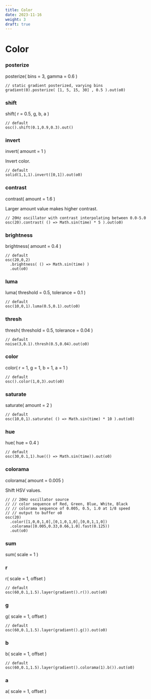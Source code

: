 ```yaml
---
title: Color
date: 2023-11-16
weight: 3
draft: true
---
```

# Color

### posterize
posterize( bins = 3, gamma = 0.6 )

```hydra
// static gradient posterized, varying bins
gradient(0).posterize( [1, 5, 15, 30] , 0.5 ).out(o0)
```

### shift
shift( r = 0.5, g, b, a )

```hydra
// default
osc().shift(0.1,0.9,0.3).out()
```

### invert
invert( amount = 1 )

Invert color.
```hydra
// default
solid(1,1,1).invert([0,1]).out(o0)
```

### contrast
contrast( amount = 1.6 )

Larger amount value makes higher contrast.
```hydra
// 20Hz oscillator with contrast interpolating between 0.0-5.0
osc(20).contrast( () => Math.sin(time) * 5 ).out(o0)
```

### brightness
brightness( amount = 0.4 )

```hydra
// default
osc(20,0,2)
  .brightness( () => Math.sin(time) )
  .out(o0)
```

### luma
luma( threshold = 0.5, tolerance = 0.1 )

```hydra
// default
osc(10,0,1).luma(0.5,0.1).out(o0)
```

### thresh
thresh( threshold = 0.5, tolerance = 0.04 )

```hydra
// default
noise(3,0.1).thresh(0.5,0.04).out(o0)
```

### color
color( r = 1, g = 1, b = 1, a = 1 )

```hydra
// default
osc().color(1,0,3).out(o0)
```

### saturate
saturate( amount = 2 )

```hydra
// default
osc(10,0,1).saturate( () => Math.sin(time) * 10 ).out(o0)
```

### hue
hue( hue = 0.4 )

```hydra
// default
osc(30,0.1,1).hue(() => Math.sin(time)).out(o0)
```

### colorama
colorama( amount = 0.005 )

Shift HSV values.
```hydra
// // 20Hz oscillator source
// // color sequence of Red, Green, Blue, White, Black
// // colorama sequence of 0.005, 0.5, 1.0 at 1/8 speed
// // output to buffer o0
osc(20)
  .color([1,0,0,1,0],[0,1,0,1,0],[0,0,1,1,0])
  .colorama([0.005,0.33,0.66,1.0].fast(0.125))
  .out(o0)
```

### sum
sum( scale = 1 )



### r
r( scale = 1, offset )

```hydra
// default
osc(60,0.1,1.5).layer(gradient().r()).out(o0)
```

### g
g( scale = 1, offset )

```hydra
// default
osc(60,0.1,1.5).layer(gradient().g()).out(o0)
```

### b
b( scale = 1, offset )

```hydra
// default
osc(60,0.1,1.5).layer(gradient().colorama(1).b()).out(o0)
```

### a
a( scale = 1, offset )
